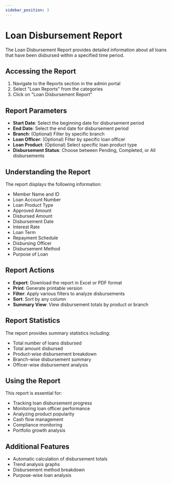 ```yaml
---
sidebar_position: 3
---
```


# Loan Disbursement Report

The Loan Disbursement Report provides detailed information about all loans that have been disbursed within a specified time period.

## Accessing the Report

1. Navigate to the Reports section in the admin portal
2. Select "Loan Reports" from the categories
3. Click on "Loan Disbursement Report"

## Report Parameters

- **Start Date**: Select the beginning date for disbursement period
- **End Date**: Select the end date for disbursement period
- **Branch**: (Optional) Filter by specific branch
- **Loan Officer**: (Optional) Filter by specific loan officer
- **Loan Product**: (Optional) Select specific loan product type
- **Disbursement Status**: Choose between Pending, Completed, or All disbursements

## Understanding the Report

The report displays the following information:

- Member Name and ID
- Loan Account Number
- Loan Product Type
- Approved Amount
- Disbursed Amount
- Disbursement Date
- Interest Rate
- Loan Term
- Repayment Schedule
- Disbursing Officer
- Disbursement Method
- Purpose of Loan

## Report Actions

- **Export**: Download the report in Excel or PDF format
- **Print**: Generate printable version
- **Filter**: Apply various filters to analyze disbursements
- **Sort**: Sort by any column
- **Summary View**: View disbursement totals by product or branch

## Report Statistics

The report provides summary statistics including:
- Total number of loans disbursed
- Total amount disbursed
- Product-wise disbursement breakdown
- Branch-wise disbursement summary
- Officer-wise disbursement analysis

## Using the Report

This report is essential for:
- Tracking loan disbursement progress
- Monitoring loan officer performance
- Analyzing product popularity
- Cash flow management
- Compliance monitoring
- Portfolio growth analysis

## Additional Features

- Automatic calculation of disbursement totals
- Trend analysis graphs
- Disbursement method breakdown
- Purpose-wise loan analysis 